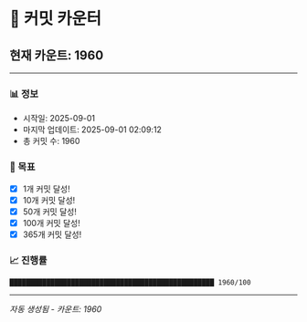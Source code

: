 # 🔢 커밋 카운터

## 현재 카운트: 1960

---

### 📊 정보
- 시작일: 2025-09-01
- 마지막 업데이트: 2025-09-01 02:09:12
- 총 커밋 수: 1960

### 🎯 목표
- [x] 1개 커밋 달성!
- [x] 10개 커밋 달성!
- [x] 50개 커밋 달성!
- [x] 100개 커밋 달성!
- [x] 365개 커밋 달성!

### 📈 진행률
```
██████████████████████████████████████████████████ 1960/100
```

---
*자동 생성됨 - 카운트: 1960*
